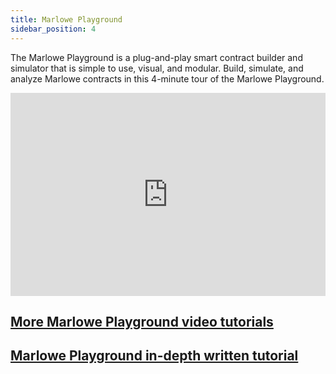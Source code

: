 ```yaml
---
title: Marlowe Playground
sidebar_position: 4
---
```


The Marlowe Playground is a plug-and-play smart contract builder and simulator that is simple to use, visual, and modular. Build, simulate, and analyze Marlowe contracts in this 4-minute tour of the Marlowe Playground.
<iframe width="100%" height="325" src="https://www.youtube.com/embed/axP-jYQ_6lo" frameborder="0" allow="accelerometer; autoplay; clipboard-write; encrypted-media; gyroscope; picture-in-picture fullscreen"></iframe>

## [More Marlowe Playground video tutorials](tutorials/video-tutorials-index.md#marlowe-playground-tutorials)

## [Marlowe Playground in-depth written tutorial](../tutorials/playground-overview.md)

